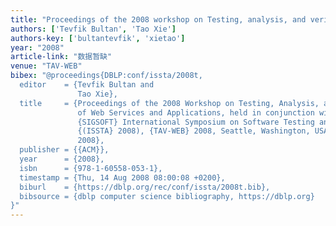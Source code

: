 ```yaml
---
title: "Proceedings of the 2008 workshop on Testing, analysis, and verification of web services and applications"
authors: ['Tevfik Bultan', 'Tao Xie']
authors-key: ['bultantevfik', 'xietao']
year: "2008"
article-link: "数据暂缺"
venue: "TAV-WEB"
bibex: "@proceedings{DBLP:conf/issta/2008t,
  editor    = {Tevfik Bultan and
               Tao Xie},
  title     = {Proceedings of the 2008 Workshop on Testing, Analysis, and Verification
               of Web Services and Applications, held in conjunction with the {ACM}
               {SIGSOFT} International Symposium on Software Testing and Analysis
               {(ISSTA} 2008), {TAV-WEB} 2008, Seattle, Washington, USA, July 21,
               2008},
  publisher = {{ACM}},
  year      = {2008},
  isbn      = {978-1-60558-053-1},
  timestamp = {Thu, 14 Aug 2008 08:00:08 +0200},
  biburl    = {https://dblp.org/rec/conf/issta/2008t.bib},
  bibsource = {dblp computer science bibliography, https://dblp.org}
}"
---
```


